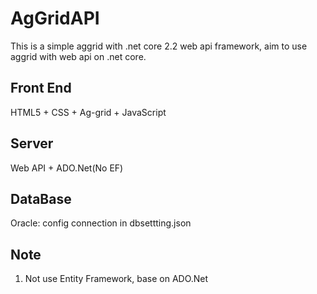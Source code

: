 # AgGridAPI
This is a simple aggrid with .net core 2.2 web api framework, aim to use aggrid with web api on .net core.

## Front End
HTML5 + CSS + Ag-grid + JavaScript

## Server
Web API + ADO.Net(No EF)

## DataBase
Oracle: config connection in dbsettting.json

## Note
1. Not use Entity Framework, base on ADO.Net
